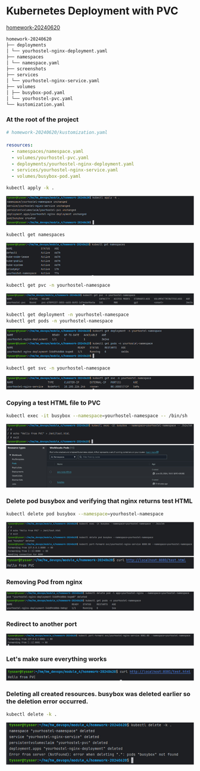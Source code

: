 # Kubernetes Deployment with PVC

[homework-20240620](https://gitlab.com/dan-it/groups/devops2/homework/-/blob/main/homework-20240620.md?ref_type=heads&plain=1)
```
homework-20240620
├── deployments
│ └── yourhostel-nginx-deployment.yaml
├── namespaces
│ └── namespace.yaml
├── screenshots
├── services
│ └── yourhostel-nginx-service.yaml
├── volumes
│ ├── busybox-pod.yaml
│ └── yourhostel-pvc.yaml
└── kustomization.yaml
```
### At the root of the project
```yaml
# homework-20240620/kustomization.yaml

resources:
  - namespaces/namespace.yaml
  - volumes/yourhostel-pvc.yaml
  - deployments/yourhostel-nginx-deployment.yaml
  - services/yourhostel-nginx-service.yaml
  - volumes/busybox-pod.yaml
```
```bash
kubectl apply -k .
```
![kub_3 (1).jpg](screenshots%2Fkub_3%20%281%29.jpg)
```bash
kubectl get namespaces
```
![kub_3 (2).jpg](screenshots%2Fkub_3%20%282%29.jpg)
```bash
kubectl get pvc -n yourhostel-namespace
```
![kub_3 (3).jpg](screenshots%2Fkub_3%20%283%29.jpg)
```bash
kubectl get deployment -n yourhostel-namespace
kubectl get pods -n yourhostel-namespace
```
![kub_3 (4).jpg](screenshots%2Fkub_3%20%284%29.jpg)
```bash
kubectl get svc -n yourhostel-namespace
```
![kub_3 (5).jpg](screenshots%2Fkub_3%20%285%29.jpg)

### Copying a test HTML file to PVC
```bash
kubectl exec -it busybox --namespace=yourhostel-namespace -- /bin/sh
```
![kub_3 (6).jpg](screenshots%2Fkub_3%20%286%29.jpg)
![kub_3 (7).jpg](screenshots%2Fkub_3%20%287%29.jpg)

### Delete pod busybox and verifying that nginx returns test HTML
```bash
kubectl delete pod busybox --namespace=yourhostel-namespace
```
![kub_3 (8).jpg](screenshots%2Fkub_3%20%288%29.jpg)
![kub_3 (9).jpg](screenshots%2Fkub_3%20%289%29.jpg)

### Removing Pod from nginx
![kub_3 (10).jpg](screenshots%2Fkub_3%20%2810%29.jpg)

###  Redirect to another port
![kub_3 (11).jpg](screenshots%2Fkub_3%20%2811%29.jpg)

###  Let's make sure everything works
![kub_3 (12).jpg](screenshots%2Fkub_3%20%2812%29.jpg)

### Deleting all created resources. busybox was deleted earlier so the deletion error occurred.
```bash
kubectl delete -k .
```
![kub_3 (13).jpg](screenshots%2Fkub_3%20%2813%29.jpg)